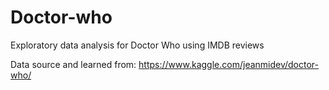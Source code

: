 # Doctor-who
Exploratory data analysis for Doctor Who using IMDB reviews

Data source and learned from: https://www.kaggle.com/jeanmidev/doctor-who/
